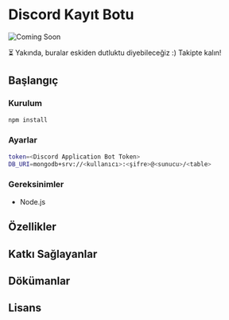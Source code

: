 # Discord Kayıt Botu

![Coming Soon](https://img.shields.io/badge/Status-Coming%20Soon-blue)

⏳ Yakında, buralar eskiden dutluktu diyebileceğiz :)
Takipte kalın!

## Başlangıç

### Kurulum

```sh
npm install
```

### Ayarlar

```sh
token=<Discord Application Bot Token>
DB_URI=mongodb+srv://<kullanıcı>:<şifre>@<sunucu>/<table>
```

### Gereksinimler

- Node.js

## Özellikler

## Katkı Sağlayanlar

## Dökümanlar

## Lisans
